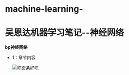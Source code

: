 # machine-learning-
# 吴恩达机器学习笔记--神经网络

  **bp神经网络**

* 1：章节内容

  ![吃面条好吃](http://upload-images.jianshu.io/upload_images/19107-4a17a25a90d42a5e.jpg?imageMogr2/auto-orient/strip%7CimageView2/2/w/1240)
 
